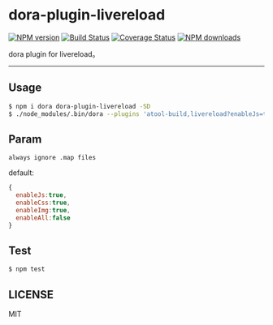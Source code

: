 # dora-plugin-livereload

[![NPM version](https://img.shields.io/npm/v/dora-plugin-livereload.svg?style=flat)](https://npmjs.org/package/dora-plugin-livereload)
[![Build Status](https://img.shields.io/travis/dora-js/dora-plugin-livereload.svg?style=flat)](https://travis-ci.org/dora-js/dora-plugin-livereload)
[![Coverage Status](https://img.shields.io/coveralls/dora-js/dora-plugin-livereload.svg?style=flat)](https://coveralls.io/r/dora-js/dora-plugin-livereload)
[![NPM downloads](http://img.shields.io/npm/dm/dora-plugin-livereload.svg?style=flat)](https://npmjs.org/package/dora-plugin-livereload)

dora plugin for livereload。

---

## Usage

```bash
$ npm i dora dora-plugin-livereload -SD
$ ./node_modules/.bin/dora --plugins 'atool-build,livereload?enableJs=true&enableCss=true&enableImg=true&enableAll:false'
```

## Param

`always ignore .map files`

default:

```javascript
{
  enableJs:true,
  enableCss:true,
  enableImg:true,
  enableAll:false 
}
```
## Test

```bash
$ npm test
```

## LICENSE

MIT
